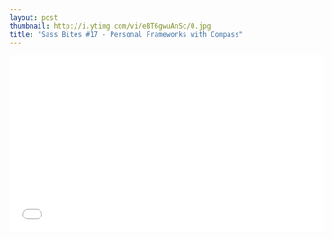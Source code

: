 ```yaml
---
layout: post
thumbnail: http://i.ytimg.com/vi/eBT6gwuAnSc/0.jpg 
title: "Sass Bites #17 - Personal Frameworks with Compass"
---
```


<iframe width='560' height='315' src='//www.youtube.com/embed/eBT6gwuAnSc' frameborder='0' allowfullscreen></iframe>